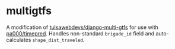 multigtfs
=========

A modification of [tulsawebdevs/django-multi-gtfs](https://github.com/tulsawebdevs/django-multi-gtfs) for use with [pa000/timepred](https://github.com/pa000/timepred). Handles non-standard `brigade_id` field and auto-calculates `shape_dist_traveled`.
